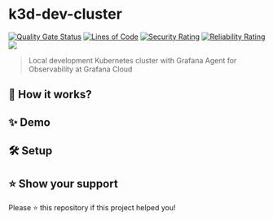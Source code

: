 # k3d-dev-cluster

[![Quality Gate Status](https://sonarcloud.io/api/project_badges/measure?project=kaio6fellipe_k3d-dev-cluster&metric=alert_status)](https://sonarcloud.io/summary/new_code?id=kaio6fellipe_k3d-dev-cluster)
[![Lines of Code](https://sonarcloud.io/api/project_badges/measure?project=kaio6fellipe_k3d-dev-cluster&metric=ncloc)](https://sonarcloud.io/summary/new_code?id=kaio6fellipe_k3d-dev-cluster)
[![Security Rating](https://sonarcloud.io/api/project_badges/measure?project=kaio6fellipe_k3d-dev-cluster&metric=security_rating)](https://sonarcloud.io/summary/new_code?id=kaio6fellipe_k3d-dev-cluster)
[![Reliability Rating](https://sonarcloud.io/api/project_badges/measure?project=kaio6fellipe_k3d-dev-cluster&metric=reliability_rating)](https://sonarcloud.io/summary/new_code?id=kaio6fellipe_k3d-dev-cluster)
![](https://img.shields.io/github/commit-activity/w/kaio6fellipe/k3d-dev-cluster)

> Local development Kubernetes cluster with Grafana Agent for Observability at Grafana Cloud

## 🧐 How it works?

## ✨ Demo

## 🛠️ Setup

## ⭐️ Show your support

Please ⭐️ this repository if this project helped you!

